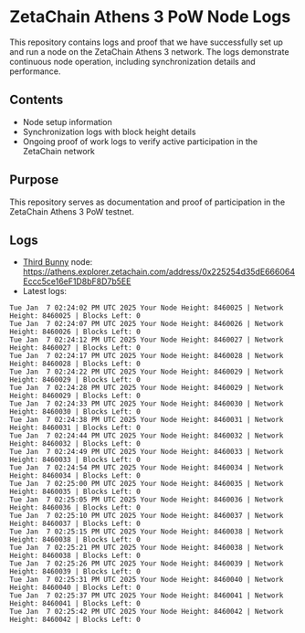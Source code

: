 # ZetaChain Athens 3 PoW Node Logs
This repository contains logs and proof that we have successfully set up and run a node on the ZetaChain Athens 3 network. The logs demonstrate continuous node operation, including synchronization details and performance.

## Contents
- Node setup information
- Synchronization logs with block height details
- Ongoing proof of work logs to verify active participation in the ZetaChain network

## Purpose
This repository serves as documentation and proof of participation in the ZetaChain Athens 3 PoW testnet.

## Logs

- [Third Bunny](https://thirdbunny.xyz/) node: https://athens.explorer.zetachain.com/address/0x225254d35dE666064Eccc5ce16eF1D8bF8D7b5EE
- Latest logs:
```
Tue Jan  7 02:24:02 PM UTC 2025 Your Node Height: 8460025 | Network Height: 8460025 | Blocks Left: 0
Tue Jan  7 02:24:07 PM UTC 2025 Your Node Height: 8460026 | Network Height: 8460026 | Blocks Left: 0
Tue Jan  7 02:24:12 PM UTC 2025 Your Node Height: 8460027 | Network Height: 8460027 | Blocks Left: 0
Tue Jan  7 02:24:17 PM UTC 2025 Your Node Height: 8460028 | Network Height: 8460028 | Blocks Left: 0
Tue Jan  7 02:24:22 PM UTC 2025 Your Node Height: 8460029 | Network Height: 8460029 | Blocks Left: 0
Tue Jan  7 02:24:28 PM UTC 2025 Your Node Height: 8460029 | Network Height: 8460029 | Blocks Left: 0
Tue Jan  7 02:24:33 PM UTC 2025 Your Node Height: 8460030 | Network Height: 8460030 | Blocks Left: 0
Tue Jan  7 02:24:38 PM UTC 2025 Your Node Height: 8460031 | Network Height: 8460031 | Blocks Left: 0
Tue Jan  7 02:24:44 PM UTC 2025 Your Node Height: 8460032 | Network Height: 8460032 | Blocks Left: 0
Tue Jan  7 02:24:49 PM UTC 2025 Your Node Height: 8460033 | Network Height: 8460033 | Blocks Left: 0
Tue Jan  7 02:24:54 PM UTC 2025 Your Node Height: 8460034 | Network Height: 8460034 | Blocks Left: 0
Tue Jan  7 02:25:00 PM UTC 2025 Your Node Height: 8460035 | Network Height: 8460035 | Blocks Left: 0
Tue Jan  7 02:25:05 PM UTC 2025 Your Node Height: 8460036 | Network Height: 8460036 | Blocks Left: 0
Tue Jan  7 02:25:10 PM UTC 2025 Your Node Height: 8460037 | Network Height: 8460037 | Blocks Left: 0
Tue Jan  7 02:25:15 PM UTC 2025 Your Node Height: 8460038 | Network Height: 8460038 | Blocks Left: 0
Tue Jan  7 02:25:21 PM UTC 2025 Your Node Height: 8460038 | Network Height: 8460038 | Blocks Left: 0
Tue Jan  7 02:25:26 PM UTC 2025 Your Node Height: 8460039 | Network Height: 8460039 | Blocks Left: 0
Tue Jan  7 02:25:31 PM UTC 2025 Your Node Height: 8460040 | Network Height: 8460040 | Blocks Left: 0
Tue Jan  7 02:25:37 PM UTC 2025 Your Node Height: 8460041 | Network Height: 8460041 | Blocks Left: 0
Tue Jan  7 02:25:42 PM UTC 2025 Your Node Height: 8460042 | Network Height: 8460042 | Blocks Left: 0
```

